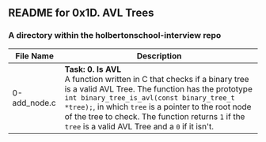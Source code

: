 ## README for 0x1D. AVL Trees ##
### A directory within the holbertonschool-interview repo ###

| File Name | Description |
| --------- | ----------- |
| 0-add_node.c | **Task: 0. Is AVL** <br> A function written in C that checks if a binary tree is a valid AVL Tree. The function has the prototype `int binary_tree_is_avl(const binary_tree_t *tree);`, in which `tree` is a pointer to the root node of the tree to check. The function returns `1` if the `tree` is a valid AVL Tree and a `0` if it isn't. |
